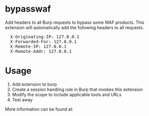 bypasswaf
=========

Add headers to all Burp requests to bypass some WAF products.  This extension will automatically add the following headers to all requests.

<pre>
  X-Originating-IP: 127.0.0.1
  X-Forwarded-For: 127.0.0.1
  X-Remote-IP: 127.0.0.1
  X-Remote-Addr: 127.0.0.1
</pre>


Usage
=====

1) Add extension to burp
2) Create a session handling rule in Burp that invokes this extension
3) Modify the scope to include applicable tools and URLs
4) Test away

More information can be found at: 
